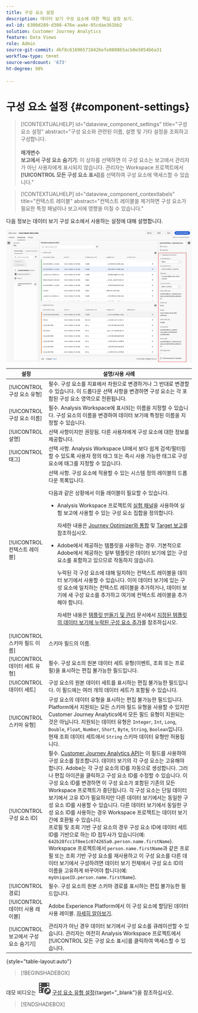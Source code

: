 ```yaml
---
title: 구성 요소 설정
description: 데이터 보기 구성 요소에 대한 핵심 설정 보기.
exl-id: 6300d289-d308-476e-aa4e-05cdae361bb2
solution: Customer Journey Analytics
feature: Data Views
role: Admin
source-git-commit: 4bf8c616965718426efe880865acb0e5054b6a31
workflow-type: tm+mt
source-wordcount: '673'
ht-degree: 98%

---
```


# 구성 요소 설정 {#component-settings}

<!-- markdownlint-disable MD034 -->

>[!CONTEXTUALHELP]
>id="dataview_component_settings"
>title="구성 요소 설정"
>abstract="구성 요소와 관련된 이름, 설명 및 기타 설정을 조회하고 구성합니다.<br/><br/>**매개변수&#x200B;**<br/>**보고에서 구성 요소 숨기기**: 이 상자를 선택하면 이 구성 요소는 보고에서 관리자가 아닌 사용자에게 표시되지 않습니다. 관리자는 Workspace 프로젝트에서 **[!UICONTROL 모든 구성 요소 표시]**&#x200B;를 선택하여 구성 요소에 액세스할 수 있습니다."

<!-- markdownlint-enable MD034 -->

<!-- markdownlint-disable MD034 -->

>[!CONTEXTUALHELP]
>id="dataview_component_contextlabels"
>title="컨텍스트 레이블"
>abstract="컨텍스트 레이블을 제거하면 구성 요소가 필요한 특정 패널이나 보고서에 영향을 미칠 수 있습니다."

<!-- markdownlint-enable MD034 -->


다음 정보는 데이터 보기 구성 요소에서 사용하는 설정에 대해 설명합니다.

![Component settings described in this section](../assets/component-settings.png)

| 설정 | 설명/사용 사례 |
| --- | --- |
| [!UICONTROL 구성 요소 유형] | 필수. 구성 요소를 지표에서 차원으로 변경하거나 그 반대로 변경할 수 있습니다. 이 드롭다운 선택 사항을 변경하면 구성 요소는 각 포함된 구성 요소 영역으로 전환됩니다. |
| [!UICONTROL 구성 요소 이름] | 필수. Analysis Workspace에 표시되는 이름을 지정할 수 있습니다. 구성 요소의 이름을 변경하여 데이터 보기에 특정된 이름을 지정할 수 있습니다. |
| [!UICONTROL 설명] | 선택 사항이지만 권장됨. 다른 사용자에게 구성 요소에 대한 정보를 제공합니다. |
| [!UICONTROL 태그] | 선택 사항. Analysis Workspace UI에서 보다 쉽게 검색/필터링할 수 있도록 사용자 정의 태그 또는 즉시 사용 가능한 태그로 구성 요소에 태그를 지정할 수 있습니다. |
| [!UICONTROL 컨텍스트 레이블] | 선택 사항. 구성 요소에 적용할 수 있는 시스템 정의 레이블의 드롭다운 목록입니다. <p>다음과 같은 상황에서 이들 레이블이 필요할 수 있습니다.</p> <ul><li>Analysis Workspace 프로젝트의 [실험 패널](/help/analysis-workspace/c-panels/experimentation.md)을 사용하여 실험 보고에 사용할 수 있는 구성 요소 집합을 정의합니다.<p>자세한 내용은 [Journey Optimizer와 통합](/help/integrations/ajo.md#data-view) 및 [Target 보고](/help/integrations/at.md)를 참조하십시오.</p></li><li>Adobe에서 제공하는 템플릿을 사용하는 경우. 기본적으로 Adobe에서 제공하는 일부 템플릿은 데이터 보기에 없는 구성 요소를 포함하고 있으므로 작동하지 않습니다.<p>누락된 각 구성 요소에 대해 일치하는 컨텍스트 레이블을 데이터 보기에서 사용할 수 있습니다. 이미 데이터 보기에 있는 구성 요소에 일치하는 컨텍스트 레이블을 추가하거나, 데이터 보기에 새 구성 요소를 추가하고 여기에 컨텍스트 레이블을 추가해야 합니다.</p><p>자세한 내용은 [템플릿 만들기 및 관리](/help/analysis-workspace/templates/create-templates.md) 문서에서 [지정된 템플릿의 데이터 보기에 누락된 구성 요소 추가](/help/analysis-workspace/templates/create-templates.md#add-missing-components-to-the-data-view-for-a-given-template)를 참조하십시오.</p> |
| [!UICONTROL 스키마 필드 이름] | 스키마 필드의 이름. |
| [!UICONTROL 데이터 세트 유형] | 필수. 구성 요소의 원본 데이터 세트 유형(이벤트, 조회 또는 프로필)을 표시하는 편집 불가능한 필드입니다. |
| [!UICONTROL 데이터 세트] | 구성 요소의 원본 데이터 세트를 표시하는 편집 불가능한 필드입니다. 이 필드에는 여러 개의 데이터 세트가 포함될 수 있습니다. |
| [!UICONTROL 스키마 유형] | 구성 요소의 데이터 유형을 표시하는 편집 불가능한 필드입니다. Platform에서 지원되는 모든 스키마 필드 유형을 사용할 수 있지만 Customer Journey Analytics에서 모든 필드 유형이 지원되는 것은 아닙니다. 지원되는 데이터 유형은 `Integer`, `Int`, `Long`, `Double`, `Float`, `Number`, `Short`, `Byte`, `String`, `Boolean`입니다. 현재 조회 데이터 세트에서 `String` 스키마 데이터 유형만 허용됩니다. |
| [!UICONTROL 구성 요소 ID] | 필수. [Customer Journey Analytics API](https://adobe.io/cja-apis/docs)는 이 필드를 사용하여 구성 요소를 참조합니다. 데이터 보기의 각 구성 요소는 고유해야 합니다. Adobe는 각 구성 요소의 ID를 자동으로 생성합니다. 그러나 편집 아이콘을 클릭하고 구성 요소 ID를 수정할 수 있습니다. 이 구성 요소 ID를 변경하면 이 구성 요소가 포함된 기존의 모든 Workspace 프로젝트가 중단됩니다. 각 구성 요소는 단일 데이터 보기에서 고유 ID가 필요하지만 다른 데이터 보기에서는 동일한 구성 요소 ID를 사용할 수 있습니다. 다른 데이터 보기에서 동일한 구성 요소 ID를 사용하는 경우 Workspace 프로젝트는 데이터 보기 간에 호환될 수 있습니다. <br/>프로필 및 조회 기반 구성 요소의 경우 구성 요소 ID에 데이터 세트 ID를 기반으로 하는 ID 접두사가 있습니다(예: `642b28fcc1f0ee1c074265a0.person.name.firstName`). Workspace 프로젝트에서 `person.name.firstName`과 같은 프로필 또는 조회 기반 구성 요소를 재사용하고 이 구성 요소를 다른 데이터 보기에서 구성하려면 데이터 보기 전체에서 구성 요소 ID의 이름을 고유하게 바꾸어야 합니다(예: `myUniqueID.person.name.firstName`). |
| [!UICONTROL 경로] | 필수. 구성 요소의 원본 스키마 경로를 표시하는 편집 불가능한 필드입니다. |
| [!UICONTROL 데이터 사용 레이블] | Adobe Experience Platform에서 이 구성 요소에 할당된 데이터 사용 레이블. [자세히 알아보기](/help/data-views/data-governance.md). |
| [!UICONTROL 보고에서 구성 요소 숨기기] | 관리자가 아닌 경우 데이터 보기에서 구성 요소를 큐레이션할 수 있습니다. 관리자는 여전히 Analysis Workspace 프로젝트에서 [!UICONTROL 모든 구성 요소 표시]를 클릭하여 액세스할 수 있습니다. |

{style="table-layout:auto"}



>[!BEGINSHADEBOX]

데모 비디오는 ![VideoCheckedOut](/help/assets/icons/VideoCheckedOut.svg) [구성 요소 유형 설정](https://video.tv.adobe.com/v/333112/?quality=12&learn=on){target="_blank"}을 참조하십시오.

>[!ENDSHADEBOX]


